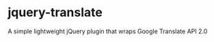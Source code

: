 jquery-translate
================

A simple lightweight jQuery plugin that wraps Google Translate API 2.0